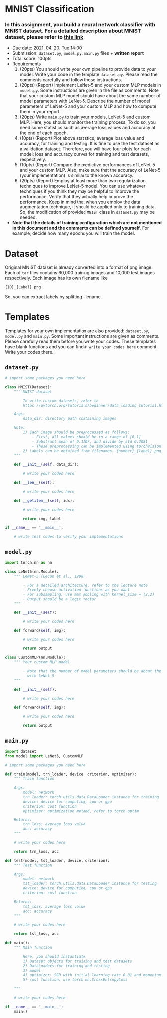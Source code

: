 # MNIST Classification

### In this assignment, you build a neural network classifier with MNIST dataset. For a detailed description about MNIST dataset, please refer to [this link](http://yann.lecun.com/exdb/mnist/).

- Due date: 2021. 04. 20. Tue 14:00
- Submission: `dataset.py`, `model.py`, `main.py` files + **written report**
- Total score: 100pts
- Requirements
    1. (20pts) You should write your own pipeline to provide data to your model. Write your code in the template `dataset.py`. Please read the comments carefully and follow those instructions.
    2. (20pts) (Report) Implement LeNet-5 and your custom MLP models in `model.py`. Some instructions are given in the file as comments. Note that your custom MLP model should have about the same number of model parameters with LeNet-5. Describe the number of model parameters of LeNet-5 and your custom MLP and how to compute them in your report.
    3. (20pts) Write `main.py` to train your models, LeNet-5 and custom MLP. Here, you should monitor the training process. To do so, you need some statistics such as average loss values and accuracy at the end of each epoch.
    4. (10pts) (Report) Plot above statistics, average loss value and accuracy, for training and testing. It is fine to use the test dataset as a validation dataset. Therefore, you will have four plots for each model: loss and accuracy curves for training and test datasets, respectively.
    5. (10pts) (Report) Compare the predictive performances of LeNet-5 and your custom MLP. Also, make sure that the accuracy of LeNet-5 (your implementation) is similar to the known accuracy. 
    6. (20pts) (Report) Employ at least more than two regularization techniques to improve LeNet-5 model. You can use whatever techniques if you think they may be helpful to improve the performance. Verify that they actually help improve the performance. Keep in mind that when you employ the data augmentation technique, it should be applied only to training data. So, the modification of provided `MNIST` class in `dataset.py` may be needed.
- **Note that the details of training configuration which are not mentioned in this document and the comments can be defined yourself.** For example, decide how many epochs you will train the model.

# Dataset

Original MNIST dataset is already converted into a format of png image. Each of `tar` files contains 60,000 training images and 10,000 test images respectively. Each image has its own filename like 

```python
{ID}_{Label}.png
```

So, you can extract labels by splitting filename. 

# Templates

Templates for your own implementation are also provided: `dataset.py`, `model.py` and `main.py`. Some important instructions are given as comments. Please carefully read them before you write your codes. These templates have blank functions and you can find `# write your codes here` comment. Write your codes there.

## `dataset.py`

```python
# import some packages you need here

class MNIST(Dataset):
    """ MNIST dataset

        To write custom datasets, refer to
        https://pytorch.org/tutorials/beginner/data_loading_tutorial.html

    Args:
        data_dir: directory path containing images

    Note:
        1) Each image should be preprocessed as follows:
            - First, all values should be in a range of [0,1]
            - Substract mean of 0.1307, and divide by std 0.3081
            - These preprocessing can be implemented using torchvision.transforms
        2) Labels can be obtained from filenames: {number}_{label}.png
    """

    def __init__(self, data_dir):

        # write your codes here

    def __len__(self):

        # write your codes here

    def __getitem__(self, idx):

        # write your codes here

        return img, label

if __name__ == '__main__':

    # write test codes to verify your implementations
```

## `model.py`

```python
import torch.nn as nn

class LeNet5(nn.Module):
    """ LeNet-5 (LeCun et al., 1998)

        - For a detailed architecture, refer to the lecture note
        - Freely choose activation functions as you want
        - For subsampling, use max pooling with kernel_size = (2,2)
        - Output should be a logit vector
    """

    def __init__(self):

        # write your codes here

    def forward(self, img):

        # write your codes here

        return output

class CustomMLP(nn.Module):
    """ Your custom MLP model

        - Note that the number of model parameters should be about the same
          with LeNet-5
    """

    def __init__(self):

        # write your codes here

    def forward(self, img):

        # write your codes here

        return output
```

## `main.py`

```python
import dataset
from model import LeNet5, CustomMLP

# import some packages you need here

def train(model, trn_loader, device, criterion, optimizer):
    """ Train function

    Args:
        model: network
        trn_loader: torch.utils.data.DataLoader instance for training
        device: device for computing, cpu or gpu
        criterion: cost function
        optimizer: optimization method, refer to torch.optim

    Returns:
        trn_loss: average loss value
        acc: accuracy
    """

    # write your codes here

    return trn_loss, acc

def test(model, tst_loader, device, criterion):
    """ Test function

    Args:
        model: network
        tst_loader: torch.utils.data.DataLoader instance for testing
        device: device for computing, cpu or gpu
        criterion: cost function

    Returns:
        tst_loss: average loss value
        acc: accuracy
    """

    # write your codes here

    return tst_loss, acc

def main():
    """ Main function

        Here, you should instantiate
        1) Dataset objects for training and test datasets
        2) DataLoaders for training and testing
        3) model
        4) optimizer: SGD with initial learning rate 0.01 and momentum 0.9
        5) cost function: use torch.nn.CrossEntropyLoss

    """

    # write your codes here

if __name__ == '__main__':
    main()
```
